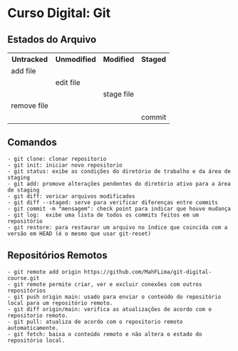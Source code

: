 # Curso Digital: Git

## Estados do Arquivo
<table>
    <tr>
        <th scope="col">Untracked</th>
        <th scope="col">Unmodified</th>
        <th scope="col">Modified</th>
        <th scope="col">Staged</th>
    </tr>
    <tr>
        <td>add file</td>
    </tr>
    <tr>
        <td></td>
        <td>edit file</td>
    </tr>
    <tr>
        <td></td>
        <td></td>
        <td>stage file</td>
    </tr>
     <tr>
        <td>remove file</td>
    </tr>
    <tr>
        <td></td>
        <td></td>
        <td></td>
        <td>commit</td>
    </tr>
</table>

## Comandos
    - git clone: clonar repositorio
    - git init: iniciar novo repositorio
    - git status: exibe as condições do diretório de trabalho e da área de staging
    - git add: promove alterações pendentes do diretório ativo para a área de staging
    - git diff: vericar arquivos modificados
    - git diff --staged: serve para verificar diferenças entre commits
    - git commit -m "mensagem": check point para indicar que houve mudança
    - git log:  exibe uma lista de todos os commits feitos em um repositório
    - git restore: para restaurar um arquivo no índice que coincida com a versão em HEAD (é o mesmo que usar git-reset)

## Repositórios Remotos
    - git remote add origin https://github.com/MahFLima/git-digital-course.git
    - git remote permite criar, ver e excluir conexões com outros repositórios
    - git push origin main: usado para enviar o conteúdo do repositório local para um repositório remoto.
    - git diff origin/main: verifica as atualizações de acordo com o repositorio remoto.
    - git pull: atualiza de acordo com o repositorio remoto automaticamente.
    - git fetch: baixa o conteúdo remoto e não altera o estado do repositório local.